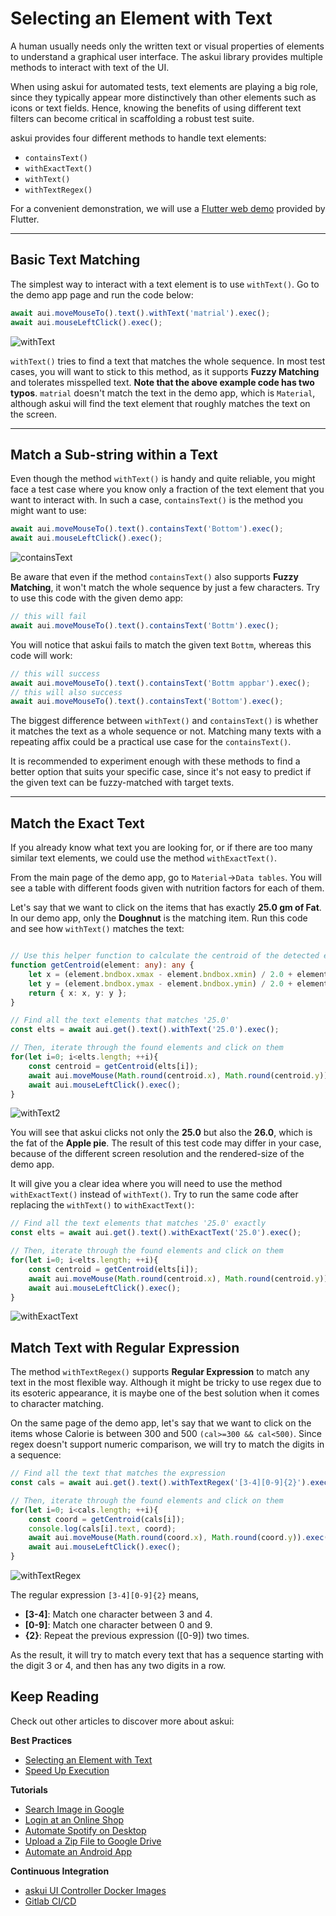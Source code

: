 # Selecting an Element with Text

A human usually needs only the written text or visual properties of elements to understand a graphical user interface. The askui library provides multiple methods to interact with text of the UI.

When using askui for automated tests, text elements are playing a big role, since they typically appear more distinctively than other elements such as icons or text fields. Hence, knowing the benefits of using different text filters can become critical in scaffolding a robust test suite.

askui provides four different methods to handle text elements:

- `containsText()`
- `withExactText()`
- `withText()`
- `withTextRegex()`

For a convenient demonstration, we will use a [Flutter web demo](https://gallery.flutter.dev/#/demo) provided by Flutter. 

------

## Basic Text Matching

The simplest way to interact with a text element is to use `withText()`. Go to the demo app page and run the code below:

```ts
await aui.moveMouseTo().text().withText('matrial').exec();
await aui.mouseLeftClick().exec();
```

![withText](/img/gif/withText.gif)

`withText()` tries to find a text that matches the whole sequence. In most test cases, you will want to stick to this method, as it supports **Fuzzy Matching** and tolerates misspelled text. **Note that the above example code has two typos**. `matrial` doesn't match the text in the demo app, which is `Material`, although askui will find the text element that roughly matches the text on the screen.

------

## Match a Sub-string within a Text

Even though the method `withText()` is handy and quite reliable, you might face a test case where you know only a fraction of the text element that you want to interact with. In such a case, `containsText()` is the method you might want to use:

```ts
await aui.moveMouseTo().text().containsText('Bottom').exec();
await aui.mouseLeftClick().exec();
```

![containsText](/img/gif/containsText.gif)

Be aware that even if the method `containsText()` also supports **Fuzzy Matching**, it won't match the whole sequence by just a few characters. Try to use this code with the given demo app:

```ts
// this will fail
await aui.moveMouseTo().text().containsText('Bottm').exec(); 
```

You will notice that askui fails to match the given text `Bottm`, whereas this code will work:

```ts
// this will success
await aui.moveMouseTo().text().containsText('Bottm appbar').exec(); 
// this will also success
await aui.moveMouseTo().text().containsText('Bottom').exec(); 
```

The biggest difference between `withText()` and `containsText()` is whether it matches the text as a whole sequence or not. Matching many texts with a repeating affix could be a practical use case for the `containsText()`.

It is recommended to experiment enough with these methods to find a better option that suits your specific case, since it's not easy to predict if the given text can be fuzzy-matched with target texts.

------

## Match the Exact Text

If you already know what text you are looking for, or if there are too many similar text elements, we could use the method `withExactText()`.

From the main page of the demo app, go to `Material`->`Data tables`. You will see a table with different foods given with nutrition factors for each of them.

Let's say that we want to click on the items that has exactly **25.0 gm of Fat**. In our demo app, only the **Doughnut** is the matching item. Run this code and see how `withText()` matches the text:

```ts

// Use this helper function to calculate the centroid of the detected elements.
function getCentroid(element: any): any {
    let x = (element.bndbox.xmax - element.bndbox.xmin) / 2.0 + element.bndbox.xmin;
    let y = (element.bndbox.ymax - element.bndbox.ymin) / 2.0 + element.bndbox.ymin;
    return { x: x, y: y };
}

// Find all the text elements that matches '25.0'
const elts = await aui.get().text().withText('25.0').exec();

// Then, iterate through the found elements and click on them
for(let i=0; i<elts.length; ++i){
    const centroid = getCentroid(elts[i]);
    await aui.moveMouse(Math.round(centroid.x), Math.round(centroid.y)).exec();
    await aui.mouseLeftClick().exec();
}

```

![withText2](/img/gif/withText2.gif)

You will see that askui clicks not only the **25.0** but also the **26.0**, which is the fat of the **Apple pie**. The result of this test code may differ in your case, because of the different screen resolution and the rendered-size of the demo app.

It will give you a clear idea where you will need to use the method `withExactText()` instead of `withText()`. Try to run the same code after replacing the `withText()` to `withExactText()`:

```ts
// Find all the text elements that matches '25.0' exactly
const elts = await aui.get().text().withExactText('25.0').exec();

// Then, iterate through the found elements and click on them
for(let i=0; i<elts.length; ++i){
    const centroid = getCentroid(elts[i]);
    await aui.moveMouse(Math.round(centroid.x), Math.round(centroid.y)).exec();
    await aui.mouseLeftClick().exec();
}
```

![withExactText](/img/gif/withExactText.gif)

## Match Text with Regular Expression

The method `withTextRegex()` supports **Regular Expression** to match any text in the most flexible way. Although it might be tricky to use regex due to its esoteric appearance, it is maybe one of the best solution when it comes to character matching.

On the same page of the demo app, let's say that we want to click on the items whose Calorie is between 300 and 500 `(cal>=300 && cal<500)`. Since regex doesn't support numeric comparison, we will try to match the digits in a sequence:

```ts
// Find all the text that matches the expression
const cals = await aui.get().text().withTextRegex('[3-4][0-9]{2}').exec();

// Then, iterate through the found elements and click on them
for(let i=0; i<cals.length; ++i){
    const coord = getCentroid(cals[i]);
    console.log(cals[i].text, coord);
    await aui.moveMouse(Math.round(coord.x), Math.round(coord.y)).exec();
    await aui.mouseLeftClick().exec();
}
```

![withTextRegex](/img/gif/withTextRegex.gif)

The regular expression `[3-4][0-9]{2}` means,
- **[3-4]**: Match one character between 3 and 4.
- **[0-9]**: Match one character between 0 and 9.
- **{2}**: Repeat the previous expression ([0-9]) two times.

As the result, it will try to match every text that has a sequence starting with the digit 3 or 4, and then has any two digits in a row.

## Keep Reading

Check out other articles to discover more about askui:

**Best Practices**
- [Selecting an Element with Text](./selecting-with-text.md)
- [Speed Up Execution](./speed_up_execution.md)

**Tutorials**

- [Search Image in Google](../06-Tutorials/google-cat-search.md)
- [Login at an Online Shop](../06-Tutorials/shop-demo.md)
- [Automate Spotify on Desktop](../06-Tutorials/spotify-tutorial.md)
- [Upload a Zip File to Google Drive](../06-Tutorials/zip-images-upload-googledrive-windows.md)
- [Automate an Android App](../06-Tutorials/android-search-in-browser.md)

**Continuous Integration**

- [askui UI Controller Docker Images](../04-Continuous%20Integration/askui-ui-controller-docker-images.md)
- [Gitlab CI/CD](../04-Continuous%20Integration/gitlab-ci.md)
